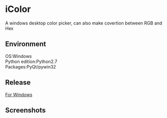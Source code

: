 # iColor
A windows desktop color picker, can also make covertion between RGB and Hex
## Environment
OS:Windows  
Python edition:Python2.7  
Packages:PyQt/pywin32
## Release
[For Windows](http://www.jackeriss.com/works/iColor_1.0.0_Setup.exe)
## Screenshots
